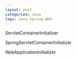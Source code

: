 ```yaml
---
layout: post
categories: Java
tags: Java Spring-Web
---
```


ServletContainerInitializer

SpringServletContainerInitializer

WebApplicationInitializer

